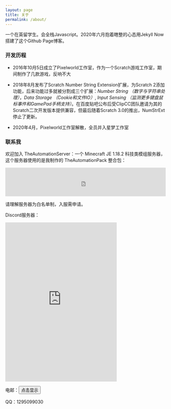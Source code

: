 ```yaml
---
layout: page
title: 关于
permalink: /about/
---
```


一个在英留学生。会全栈Javascript。2020年六月抱着瞎整的心态用Jekyll Now搭建了这个Github Page博客。

### 开发历程

- 2016年10月5日成立了Pixelworld工作室，作为一个Scratch游戏工作室，期间制作了几款游戏，反响不大

- 2018年8月发布了Scratch Number String Extension扩展，为Scratch 2添加功能，后来功能过多就被分割成三个扩展：*Number String （数字与字符串处理）*，*Data Storage （Cookie和文件IO）*, *Input Sensing （监测更多键盘鼠标事件和GamePad手柄支持）*。在百度贴吧公布后受ClipCC团队邀请为其的Scratch二次开发版本提供兼容，但最后随着Scratch 3.0的推出，NumStrExt停止了更新。

- 2020年4月，Pixelworld工作室解散，全员并入星梦工作室

### 联系我

欢迎加入 TheAutomationServer：一个 Minecraft JE 1.18.2 科技类模组服务器，这个服务器使用的是我制作的 TheAutomationPack 整合包：

<iframe style="width:728px;height:90px;max-width:100%;border:none;display:block;margin:auto" src="https://namemc.com/server/84.46.241.133/embed" width="728" height="90"></iframe>

请理解服务器为白名单制，入服需申请。

Discord服务器：

<iframe src="https://discord.com/widget?id=1038954994642194465&theme=dark" width="350" height="500" allowtransparency="true" frameborder="0" sandbox="allow-popups allow-popups-to-escape-sandbox allow-same-origin allow-scripts"></iframe>

电邮：<input type="button" value="点击显示" onclick="this.outerHTML='\x66\x65\x6e\x67\x73\x68\x75\x6f\x32\x30\x30\x34\x40\x31\x36\x33\x2e\x63\x6f\x6d'">

QQ：1295099030